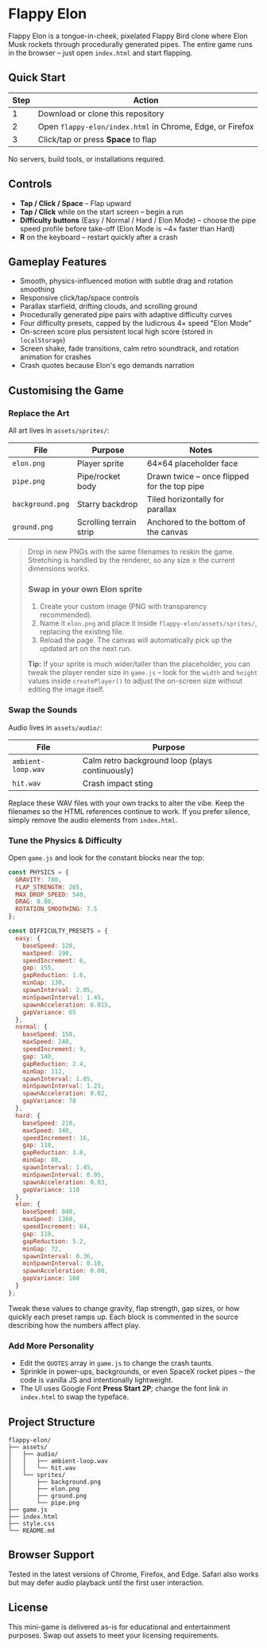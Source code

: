 # Flappy Elon

Flappy Elon is a tongue-in-cheek, pixelated Flappy Bird clone where Elon Musk rockets through procedurally generated pipes. The entire game runs in the browser – just open `index.html` and start flapping.

## Quick Start

| Step | Action |
| --- | --- |
| 1 | Download or clone this repository |
| 2 | Open `flappy-elon/index.html` in Chrome, Edge, or Firefox |
| 3 | Click/tap or press **Space** to flap |

No servers, build tools, or installations required.

## Controls

- **Tap / Click / Space** – Flap upward
- **Tap / Click** while on the start screen – begin a run
- **Difficulty buttons** (Easy / Normal / Hard / Elon Mode) – choose the pipe speed profile before take-off (Elon Mode is ~4× faster than Hard)
- **R** on the keyboard – restart quickly after a crash

## Gameplay Features

- Smooth, physics-influenced motion with subtle drag and rotation smoothing
- Responsive click/tap/space controls
- Parallax starfield, drifting clouds, and scrolling ground
- Procedurally generated pipe pairs with adaptive difficulty curves
- Four difficulty presets, capped by the ludicrous 4× speed "Elon Mode"
- On-screen score plus persistent local high score (stored in `localStorage`)
- Screen shake, fade transitions, calm retro soundtrack, and rotation animation for crashes
- Crash quotes because Elon's ego demands narration

## Customising the Game

### Replace the Art

All art lives in `assets/sprites/`:

| File | Purpose | Notes |
| --- | --- | --- |
| `elon.png` | Player sprite | 64×64 placeholder face | 
| `pipe.png` | Pipe/rocket body | Drawn twice – once flipped for the top pipe |
| `background.png` | Starry backdrop | Tiled horizontally for parallax |
| `ground.png` | Scrolling terrain strip | Anchored to the bottom of the canvas |

> Drop in new PNGs with the same filenames to reskin the game. Stretching is handled by the renderer, so any size ≥ the current dimensions works.
>
> ### Swap in your own Elon sprite
>
> 1. Create your custom image (PNG with transparency recommended).
> 2. Name it `elon.png` and place it inside `flappy-elon/assets/sprites/`, replacing the existing file.
> 3. Reload the page. The canvas will automatically pick up the updated art on the next run.
>
> **Tip:** If your sprite is much wider/taller than the placeholder, you can tweak the player render size in `game.js` – look for the `width` and `height` values inside `createPlayer()` to adjust the on-screen size without editing the image itself.

### Swap the Sounds

Audio lives in `assets/audio/`:

| File | Purpose |
| --- | --- |
| `ambient-loop.wav` | Calm retro background loop (plays continuously) |
| `hit.wav` | Crash impact sting |

Replace these WAV files with your own tracks to alter the vibe. Keep the filenames so the HTML references continue to work. If you prefer silence, simply remove the audio elements from `index.html`.

### Tune the Physics & Difficulty

Open `game.js` and look for the constant blocks near the top:

```js
const PHYSICS = {
  GRAVITY: 780,
  FLAP_STRENGTH: 265,
  MAX_DROP_SPEED: 540,
  DRAG: 0.08,
  ROTATION_SMOOTHING: 7.5
};

const DIFFICULTY_PRESETS = {
  easy: {
    baseSpeed: 120,
    maxSpeed: 190,
    speedIncrement: 6,
    gap: 155,
    gapReduction: 1.6,
    minGap: 130,
    spawnInterval: 2.05,
    minSpawnInterval: 1.45,
    spawnAcceleration: 0.015,
    gapVariance: 65
  },
  normal: {
    baseSpeed: 150,
    maxSpeed: 240,
    speedIncrement: 9,
    gap: 140,
    gapReduction: 2.4,
    minGap: 112,
    spawnInterval: 1.85,
    minSpawnInterval: 1.25,
    spawnAcceleration: 0.02,
    gapVariance: 78
  },
  hard: {
    baseSpeed: 210,
    maxSpeed: 340,
    speedIncrement: 16,
    gap: 118,
    gapReduction: 3.8,
    minGap: 88,
    spawnInterval: 1.45,
    minSpawnInterval: 0.95,
    spawnAcceleration: 0.03,
    gapVariance: 110
  },
  elon: {
    baseSpeed: 840,
    maxSpeed: 1360,
    speedIncrement: 64,
    gap: 110,
    gapReduction: 5.2,
    minGap: 72,
    spawnInterval: 0.36,
    minSpawnInterval: 0.18,
    spawnAcceleration: 0.08,
    gapVariance: 160
  }
};
```

Tweak these values to change gravity, flap strength, gap sizes, or how quickly each preset ramps up. Each block is commented in the source describing how the numbers affect play.

### Add More Personality

- Edit the `QUOTES` array in `game.js` to change the crash taunts.
- Sprinkle in power-ups, backgrounds, or even SpaceX rocket pipes – the code is vanilla JS and intentionally lightweight.
- The UI uses Google Font **Press Start 2P**; change the font link in `index.html` to swap the typeface.

## Project Structure

```
flappy-elon/
├── assets/
│   ├── audio/
│   │   ├── ambient-loop.wav
│   │   └── hit.wav
│   └── sprites/
│       ├── background.png
│       ├── elon.png
│       ├── ground.png
│       └── pipe.png
├── game.js
├── index.html
├── style.css
└── README.md
```

## Browser Support

Tested in the latest versions of Chrome, Firefox, and Edge. Safari also works but may defer audio playback until the first user interaction.

## License

This mini-game is delivered as-is for educational and entertainment purposes. Swap out assets to meet your licensing requirements.
